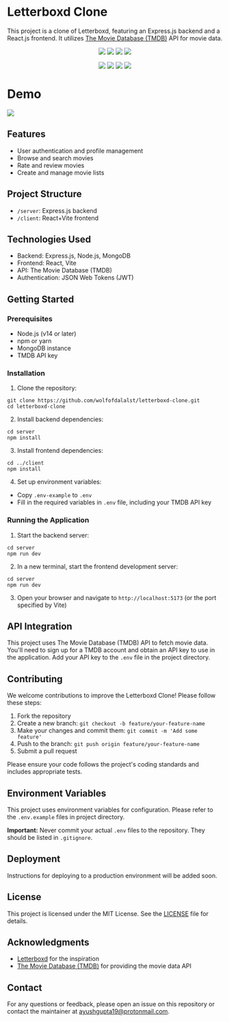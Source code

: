 # Letterboxd Clone

This project is a clone of Letterboxd, featuring an Express.js backend and a React.js frontend. It utilizes [The Movie Database (TMDB)](https://www.themoviedb.org/) API for movie data.

<p align="center">
  <img src="https://img.shields.io/github/license/wolfofdalalst/letterboxd-clone?style=for-the-badge">
  <img src="https://img.shields.io/github/stars/wolfofdalalst/letterboxd-clone?style=for-the-badge">
  <img src="https://img.shields.io/github/issues/wolfofdalalst/letterboxd-clone?color=violet&style=for-the-badge">
  <img src="https://img.shields.io/github/forks/wolfofdalalst/letterboxd-clone?color=teal&style=for-the-badge">
</p>

<p align="center">
  <img src="https://img.shields.io/badge/express.js-%23404d59.svg?style=for-the-badge&logo=express&logoColor=%2361DAF">
  <img src="https://img.shields.io/badge/react-%2320232a.svg?style=for-the-badge&logo=react&logoColor=%2361DAFB">
  <img src="https://img.shields.io/badge/MongoDB-%234ea94b.svg?style=for-the-badge&logo=mongodb&logoColor=white">
  <img src="https://img.shields.io/badge/vite-%23646CFF.svg?style=for-the-badge&logo=vite&logoColor=white">
</p>


# Demo

![](https://raw.githubusercontent.com/wolfofdalalst/letterboxd-clone/master/assets/demo.gif)

## Features

- User authentication and profile management
- Browse and search movies
- Rate and review movies
- Create and manage movie lists

## Project Structure

- `/server`: Express.js backend
- `/client`: React+Vite frontend

## Technologies Used

- Backend: Express.js, Node.js, MongoDB
- Frontend: React, Vite
- API: The Movie Database (TMDB)
- Authentication: JSON Web Tokens (JWT)

## Getting Started

### Prerequisites

- Node.js (v14 or later)
- npm or yarn
- MongoDB instance
- TMDB API key

### Installation

1. Clone the repository:

```
git clone https://github.com/wolfofdalalst/letterboxd-clone.git
cd letterboxd-clone
```

2. Install backend dependencies:

```
cd server
npm install
```

3. Install frontend dependencies:

```
cd ../client
npm install
```

4. Set up environment variables:

- Copy `.env-example` to `.env`
- Fill in the required variables in `.env` file, including your TMDB API key

### Running the Application

1. Start the backend server:

```
cd server
npm run dev
```

2. In a new terminal, start the frontend development server:

```
cd server
npm run dev
```

3. Open your browser and navigate to `http://localhost:5173` (or the port specified by Vite)

## API Integration

This project uses The Movie Database (TMDB) API to fetch movie data. You'll need to sign up for a TMDB account and obtain an API key to use in the application. Add your API key to the `.env` file in the project directory.

## Contributing

We welcome contributions to improve the Letterboxd Clone! Please follow these steps:

1. Fork the repository
2. Create a new branch: `git checkout -b feature/your-feature-name`
3. Make your changes and commit them: `git commit -m 'Add some feature'`
4. Push to the branch: `git push origin feature/your-feature-name`
5. Submit a pull request

Please ensure your code follows the project's coding standards and includes appropriate tests.

## Environment Variables

This project uses environment variables for configuration. Please refer to the `.env.example` files in project directory.

**Important:** Never commit your actual `.env` files to the repository. They should be listed in `.gitignore`.

## Deployment

Instructions for deploying to a production environment will be added soon.

## License

This project is licensed under the MIT License. See the [LICENSE](LICENSE) file for details.

## Acknowledgments

- [Letterboxd](https://letterboxd.com/) for the inspiration
- [The Movie Database (TMDB)](https://www.themoviedb.org/) for providing the movie data API

## Contact

For any questions or feedback, please open an issue on this repository or contact the maintainer at [ayushgupta19@protonmail.com]().
